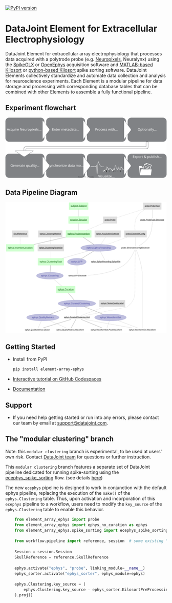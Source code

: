 [![PyPI version](https://badge.fury.io/py/element-array-ephys.svg)](http://badge.fury.io/py/element-array-ephys)

# DataJoint Element for Extracellular Electrophysiology

DataJoint Element for extracellular array electrophysiology that processes data 
acquired with a polytrode probe
(e.g. [Neuropixels](https://www.neuropixels.org), Neuralynx) using the
[SpikeGLX](https://github.com/billkarsh/SpikeGLX) or
[OpenEphys](https://open-ephys.org/gui) acquisition software and 
[MATLAB-based Kilosort](https://github.com/MouseLand/Kilosort) or [python-based
Kilosort](https://github.com/MouseLand/pykilosort) spike sorting software. DataJoint 
Elements collectively standardize and automate data collection and analysis for 
neuroscience experiments. Each Element is a modular pipeline for data storage and 
processing with corresponding database tables that can be combined with other Elements 
to assemble a fully functional pipeline.

## Experiment flowchart

![flowchart](https://raw.githubusercontent.com/datajoint/element-array-ephys/main/images/diagram_flowchart.svg)

## Data Pipeline Diagram

![datajoint](https://raw.githubusercontent.com/datajoint/element-array-ephys/main/images/attached_array_ephys_element_acute.svg)


## Getting Started

+ Install from PyPI

     ```bash
     pip install element-array-ephys
     ```

+ [Interactive tutorial on GitHub Codespaces](https://github.com/datajoint/workflow-array-ephys#interactive-tutorial)

+ [Documentation](https://datajoint.com/docs/elements/element-array-ephys)

## Support

+ If you need help getting started or run into any errors, please contact our team by email at support@datajoint.com.


## The "modular clustering" branch

Note: this `modular clustering` branch is experimental, to be used at users' own risk. Contact [DataJoint team](https://datajoint.com/) for questions or further instruction.

This `modular clustering` branch features a separate set of DataJoint pipeline dedicated for running spike-sorting using the [ecephys_spike_sorting](https://github.com/datajoint-company/ecephys_spike_sorting) flow.
(see details [here](./element_array_ephys/spike_sorting/ecephys_spike_sorting.py))

The new `ecephys` pipeline is designed to work in conjunction with the default ephys pipeline, replacing the execution of the `make()` of the `ephys.Clustering` table.
Thus, upon activation and incorporation of this `ecephys` pipeline to a workflow, users need to modify the `key_source` of the `ephys.Clustering` table to enable this behavior.

```python
    from element_array_ephys import probe
    from element_array_ephys import ephys_no_curation as ephys
    from element_array_ephys.spike_sorting import ecephys_spike_sorting as ephys_sorter
    
    from workflow.pipeline import reference, session  # some existing "session" and "reference" schemas 
    
    Session = session.Session
    SkullReference = reference.SkullReference
    
    ephys.activate("ephys", "probe", linking_module=__name__)
    ephys_sorter.activate("ephys_sorter", ephys_module=ephys)
    
    ephys.Clustering.key_source = (
        ephys.Clustering.key_source - ephys_sorter.KilosortPreProcessing.key_source
    ).proj()
```
